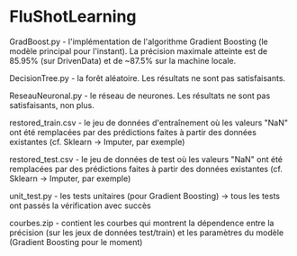 # FluShotLearning

GradBoost.py - l'implémentation de l'algorithme Gradient Boosting (le modèle principal pour l'instant). La précision maximale atteinte est de 85.95% (sur DrivenData) et de ~87.5% sur la machine locale. 

DecisionTree.py - la forêt aléatoire. Les résultats ne sont pas satisfaisants. 

ReseauNeuronal.py - le réseau de neurones. Les résultats ne sont pas satisfaisants, non plus.


restored_train.csv - le jeu de données d'entraînement où les valeurs "NaN" ont été remplacées par des prédictions faites à partir des données existantes (cf. Sklearn -> Imputer, par exemple) 

restored_test.csv - le jeu de données de test où les valeurs "NaN" ont été remplacées par des prédictions faites à partir des données existantes (cf. Sklearn -> Imputer, par exemple) 

unit_test.py - les tests unitaires (pour Gradient Boosting) -> tous les tests ont passés la vérification avec succès

courbes.zip - contient les courbes qui montrent la dépendence entre la précision (sur les jeux de données test/train) et les paramètres du modèle (Gradient Boosting pour le moment)   
